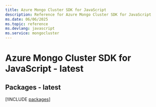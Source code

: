 ```yaml
---
title: Azure Mongo Cluster SDK for JavaScript
description: Reference for Azure Mongo Cluster SDK for JavaScript
ms.date: 06/06/2025
ms.topic: reference
ms.devlang: javascript
ms.service: mongocluster
---
```

# Azure Mongo Cluster SDK for JavaScript - latest
## Packages - latest
[!INCLUDE [packages](mongo-cluster-index.md)]